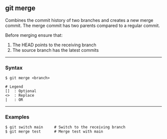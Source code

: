 ## git merge
Combines the commit history of two branches and creates a new merge commit. 
The merge commit has two parents compared to a regular commit. 

Before merging ensure that:

1. The HEAD points to the receiving branch
2. The source branch has the latest commits

-------------------------------------------------------------------------------
### Syntax
```shell
$ git merge <branch>

# Legend
[]  : Optional
<>  : Replace
|   : OR
```

-------------------------------------------------------------------------------
### Examples
```shell
$ git switch main     # Switch to the receiving branch
$ git merge test      # Merge test with main
```